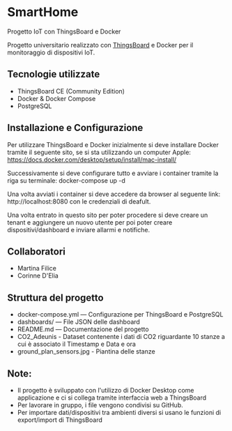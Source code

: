 # SmartHome
Progetto IoT con ThingsBoard e Docker

Progetto universitario realizzato con [ThingsBoard](https://thingsboard.io/) e Docker per il monitoraggio di dispositivi IoT.

## Tecnologie utilizzate

- ThingsBoard CE (Community Edition)
- Docker & Docker Compose
- PostgreSQL

## Installazione e Configurazione
Per utilizzare ThingsBoard e Docker inizialmente si deve installare Docker tramite il seguente sito, se si sta utilizzando un computer Apple:
https://docs.docker.com/desktop/setup/install/mac-install/

Successivamente si deve configurare tutto e avviare i container tramite la riga su terminale:
docker-compose up -d

Una volta avviati i container si deve accedere da browser al seguente link:
http://localhost:8080
con le credenziali di deafult.

Una volta entrato in questo sito per poter procedere si deve creare un tenant e aggiungere un nuovo utente per poi poter creare dispositivi/dashboard e inviare allarmi e notifiche.

## Collaboratori
- Martina Filice
- Corinne D'Elia

## Struttura del progetto
- docker-compose.yml — Configurazione per ThingsBoard e PostgreSQL
- dashboards/ —  File JSON delle dashboard
- README.md — Documentazione del progetto
- CO2_Adeunis - Dataset contenente i dati di CO2 riguardante 10 stanze a cui è associato il Timestamp e Data e ora
- ground_plan_sensors.jpg - Piantina delle stanze 

## Note:
- Il progetto è sviluppato con l'utilizzo di Docker Desktop come applicazione e ci si collega tramite interfaccia web a ThingsBoard
- Per lavorare in gruppo, i file vengono condivisi su GitHub.
- Per importare dati/dispositivi tra ambienti diversi si usano le funzioni di export/import di ThingsBoard
